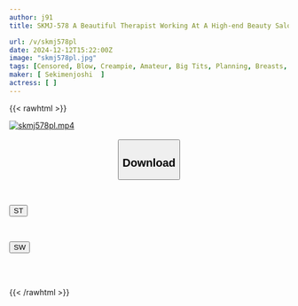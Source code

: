 ```yaml
---
author: j91
title: SKMJ-578 A Beautiful Therapist Working At A High-end Beauty Salon Uses Only Her Mouth For A Vacuum, No-hands Blowjob!? 3 An Elegant, First-class Beautician Gives A Massage Using Only Her Mouth Lol She Sucks The Dick With All Her Heart And Makes The Guy Blush And Horny... 16 Shots In Total! All 4 Girls Get Creampied In This Special

url: /v/skmj578pl
date: 2024-12-12T15:22:00Z
image: "skmj578pl.jpg"
tags: [Censored, Blow, Creampie, Amateur, Big Tits, Planning, Breasts, Various Professions, Nampa, 4HR+	]
maker: [ Sekimenjoshi  ]
actress: [ ]
---
```



{{< rawhtml >}}

<div class="video" data-videoid="yM1Ww3r17lU167Y">
    <a href="javascript:;">
        <img src="/v/skmj578pl/skmj578pl.jpg" width="WIDTH" height="HEIGHT" alt="skmj578pl.mp4" loading="lazy">
    </a>
</div>

<script type="text/javascript" src="https://j91.asia/asset/on-demand-st.js"></script>

<br>
  <link rel="stylesheet" href="https://j91.asia/asset/bs5.css">
  
  <center>
  <button class="btn btn-primary" type="button" data-bs-toggle="collapse" data-bs-target=".multi-collapse" aria-expanded="false" aria-controls="multiCollapseExample1 multiCollapseExample2"><h2>Download</h2></button></center>
</p>
<div class="row">
  <div class="col">
    <div class="collapse multi-collapse" id="multiCollapseExample1">
      <div class="card card-body">
	      	      <br>
<div class="buttons">  
<p><a href="/v/skmj578pl/st.html" target="_blank"><button class="btn-hover color-3"><i class="fa fa-download"></i> ST</button></a></p></div>
    </div>
  </div>
</div>
  <div class="col">
    <div class="collapse multi-collapse" id="multiCollapseExample2">
      <div class="card card-body">
	      <br>
<div class="buttons">
<p><a href="/v/skmj578pl/sw.html" target="_blank"><button class="btn-hover color-2"><i class="fa fa-download"></i> SW</button></a></p></div>
<br><br>
      </div>
    </div>
  </div>
</div>

{{< /rawhtml >}}